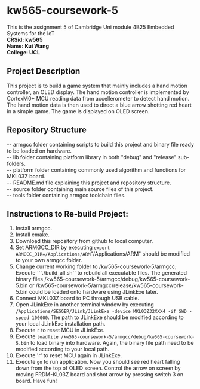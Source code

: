 # kw565-coursework-5
This is the assignment 5 of Cambridge Uni module 4B25 Embedded Systems for the IoT <br />
**CRSid: kw565 <br />
Name: Kui Wang <br />
College: UCL <br />**

## Project Description
This project is to build a game system that mainly includes a hand motion controller, an OLED display. The hand motion controller is implemented by CortexM0+ MCU reading data from accellerometer to detect hand motion. The hand motion data is then used to direct a blue arrow shotting red heart in a simple game. The game is displayed on OLED screen.

## Repository Structure
-- armgcc      folder containing scripts to build this project and binary file ready to be loaded on hardware.<br />
-- lib         folder containing platform library in both "debug" and "release" sub-folders.<br />
-- platform    folder containing commonly used algorithm and functions for MKL03Z board.<br />
-- README.md   file explaining this project and repository structure.<br />
-- source      folder containing main source files of this project.<br />
-- tools       folder containing armgcc toolchain files.<br />

## Instructions to Re-build Project:
1. Install armgcc. <br />
2. Install cmake. <br />
3. Download this repository from github to local computer. <br />
4. Set ARMGCC_DIR by executing ```export ARMGCC_DIR=/Applications/ARM```"/Applications/ARM" should be modified to your own armgcc folder. <br />
5. Change current working folder to /kw565-coursework-5/armgcc; Execute ```./build_all.sh`` to rebuild all executable files. The generated binary files /kw565-coursework-5/armgcc/debug/kw565-coursework-5.bin or /kw565-coursework-5/armgcc/release/kw565-coursework-5.bin could be loaded onto hardware using JLinkExe later.
6. Connect MKL03Z board to PC through USB cable. <br />
7. Open JLinkExe in another terminal window by executing ```/Applications/SEGGER/JLink/JLinkExe -device MKL03Z32XXX4 -if SWD -speed 100000```. The path to JLinkExe should be modified according to your local JLinkExe installation path. <br />
8. Execute ```r``` to reset MCU in JLinkExe. <br />
9. Execute ```loadfile /kw565-coursework-5/armgcc/debug/kw565-coursework-5.bin``` to load binary into hardware. Again, the binary file path need to be modified according to your local path. <br />
10. Execute 'r' to reset MCU again in JLinkExe. <br />
11. Execute ```go``` to run application. Now you should see red heart falling down from the top of OLED screen. Control the arrow on screen by moving FRDM-KL03Z board and shot arrow by pressing switch 3 on board. Have fun!
